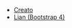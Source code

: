 <ul>
<li><a href="https://nord18.github.io/responsive/creato/">Creato</a></li>
<li><a href="https://nord18.github.io/responsive/lian/">Lian (Bootstrap 4)</a></li>
</ul>